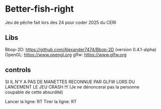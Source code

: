 # Better-fish-right

Jeu de pêche fait lors des 24 pour coder 2025 du CERI 

## Libs

Bbop-2D: https://github.com/Alexander7474/Bbop-2D (version 0.4.1-alpha)
OpenGL: https://www.opengl.org
glfw: https://www.glfw.org

## controls
SI IL N'Y A PAS DE MANETTES RECONNUE PAR GLFW LORS DU LANCEMENT LE JEU CRASH !!! (Je ne dénoncerai pas la personne coupable de cette absurdité)

Lancer la ligne: RT
Tirer la ligne: RT 

